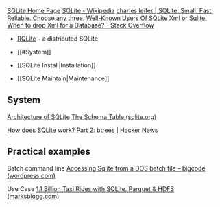 [SQLite Home Page](https://www.sqlite.org/index.html)
[SQLite - Wikipedia](https://en.wikipedia.org/wiki/SQLite)
[charles leifer | SQLite: Small. Fast. Reliable. Choose any three.](https://charlesleifer.com/blog/sqlite-small-fast-reliable-choose-any-three-/)
[Well-Known Users Of SQLite](https://www.sqlite.org/famous.html)
[Xml or Sqlite, When to drop Xml for a Database? - Stack Overflow](https://stackoverflow.com/questions/77726/xml-or-sqlite-when-to-drop-xml-for-a-database)

- [RQLite](./RQLite.md) - a distributed SQLite

- [[#System]]
- [[SQLite Install|Installation]]
- [[SQLite Maintain|Maintenance]]


## System

[Architecture of SQLite](https://sqlite.org/arch.html)
[The Schema Table (sqlite.org)](https://www.sqlite.org/schematab.html)

[How does SQLite work? Part 2: btrees | Hacker News](https://news.ycombinator.com/item?id=23668133)


## Practical examples

Batch command line
[Accessing Sqlite from a DOS batch file – bigcode (wordpress.com)](https://bigcode.wordpress.com/2010/12/12/accessing-sqlite-from-a-dos-batch-file/)



Use Case
[1.1 Billion Taxi Rides with SQLite, Parquet & HDFS (marksblogg.com)](https://tech.marksblogg.com/billion-nyc-taxi-rides-sqlite-parquet-hdfs.html)



